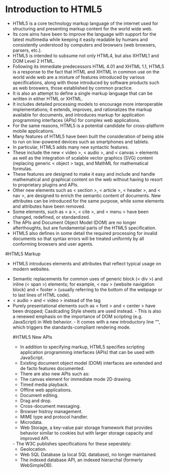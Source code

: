 # Introduction to HTML5
- HTML5 is a core technology markup language of the internet used for structuring and presenting markup content
for the world wide web.
- Its core aims have been to improve the language with support for the latest multimedia while keeping it easily readable by humans and consistently understood by computers and browsers (web browsers, parsers, etc.).
- HTML5 is intended to subsume not only HTML4, but also XHTML1 and DOM Level 2 HTML.
- Following its immediate predecessors HTML 4.01 and XHTML 1.1, HTML5 is a response to the fact that HTML and XHTML in common
use on the world wide web are a mixture of features introduced by various specifications, along with those introduced by software products such as web broswers, those established by common practice.
- It is also an attempt to define a single markup language that can be written in either HTML or XHTML.
- It includes detailed processing models to encourage more interoperable implementations; it extends, improves, and rationalizes
the markup available for documents, and introduces markup for application programming interfaces (APIs) for complex web applications.
- For the same reasons, HTML5 is a potential candidate for cross-platform mobile applications.
- Many features of HTML5 have been built the consideration of being able to run on low-powered devices such as smartphones and tablets.
- In particular, HTML5 adds many new syntactic features. 
- These include the new < video >, < audio >, and < canvas > elements as well as the integration of scalable vector graphics (SVG) content (replacing generic < object > tags, and MathML for mathematical formulas.
- These features are designed to make it easy and include and handle mathematical and graphical content on the web without 
having to resort to proprietary plugins and APIs.
- Other new elements such as < section >, < article >, < header >, and < nav >, are designed to enrich the semantic content of 
documents. New attributes can be introduced for the same purpose, while some elements and attributes have been removed.
- Some elements, such as < a >, < cite >, and < menu > have been changed, redefined, or standardized.
- The APIs and Document Object Model (DOM) are no longer afterthoughts, but are fundamental parts of the HTML5 specification.
- HTML5 also defines in some detail the required processing for invalid documents so that syntax errors will be treated
uniformly by all conforming browsers and user agents.

#HTML5 Markup
- HTML5 introduces elements and attributes that reflect typical usage on modern websites.
<ul> 
<li>Semantic replacements for common uses of generic block (< div >) and inline (< span >) elements; for example, < nav > (website
navigation block) and < footer > (usually referring to the bottom of the webpage or to last lines of HTML code).</li>
<li>< audio > and < video > instead of the <object> tag</li>
<li>Purely presentational elements such as < font > and < center > have been dropped; Casdcading Style sheets are used instead.
</ul>
- This is also a renewed emphasis on the importance of DOM scripting (e.g. JavaScript) in Web behavior.
- It comes with a new introductory line "<!DOCTYPE html>", which triggers the standards-compliant rendering mode.


#HTML5 New APIs
- In addition to specifying markup, HTML5 specifies scripting application programming interfaces (APIs) that can be used with
JavaScript.
- Existing document object model (DOM) interfaces are extended and de facto features documented.
- There are also new APIs such as:
<ul>
<li>The canvas element for immediate mode 2D drawing.</li>
<li>Timed media playback.</li>
<li>Offline web applications.</li>
<li>Document editing.</li>
<li>Drag and drop.</li>
<li>Cross-document messaging.</li>
<li>Browser histroy management.</li>
<li>MIME type and protocol handler.</li>
<li>Microdata.</li>
<li>Web Storage, a key-value pair storage framework that provides behavior similar to cookies but with larger storage capacity and improved API.</li>
</ul>
- The W3C publishes specifications for these seperately:
<ul>
<li>Geolocation.</li>
<li>Web SQL Database (a local SQL database), no longer maintained.</li>
<li>The indexed database API, an indexed hierarchal (formerly WebSimpleDB).</li>
</ul>

